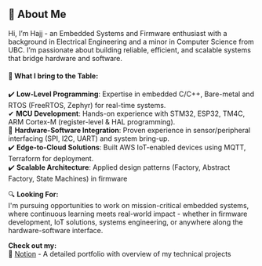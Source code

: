 ## 👋 About Me
Hi, I’m Hajj - an Embedded Systems and Firmware enthusiast with a background in Electrical Engineering and a minor in Computer Science from UBC. I’m passionate about building reliable, efficient, and scalable systems that bridge hardware and software.

#### 🚀 What I bring to the Table:
✔️ **Low-Level Programming**: Expertise in embedded C/C++, Bare-metal and RTOS (FreeRTOS, Zephyr) for real-time systems.   
✔ **MCU Development**: Hands-on experience with STM32, ESP32, TM4C, ARM Cortex-M (register-level & HAL programming).     
🔹 **Hardware-Software Integration**: Proven experience in sensor/peripheral interfacing (SPI, I2C, UART) and system bring-up.   
✔️ **Edge-to-Cloud Solutions**: Built AWS IoT-enabled devices using MQTT, Terraform for deployment.  
✔️ **Scalable Architecture**: Applied design patterns (Factory, Abstract Factory, State Machines) in firmware  

🔍 **Looking For:**  
I'm pursuing opportunities to work on mission-critical embedded systems, where continuous learning meets real-world impact - whether in firmware development, IoT solutions, systems engineering, or anywhere along the hardware-software interface.

**Check out my:**     
📂 [Notion](https://hajjsalad.notion.site/Hajj-Salad-15aa741b5aab80c68829ef9cf64f2b43) - A detailed portfolio with overview of my technical projects  
<!---
HajjSalad/HajjSalad is a ✨ special ✨ repository because its `README.md` (this file) appears on your GitHub profile.
You can click the Preview link to take a look at your changes.
--->
